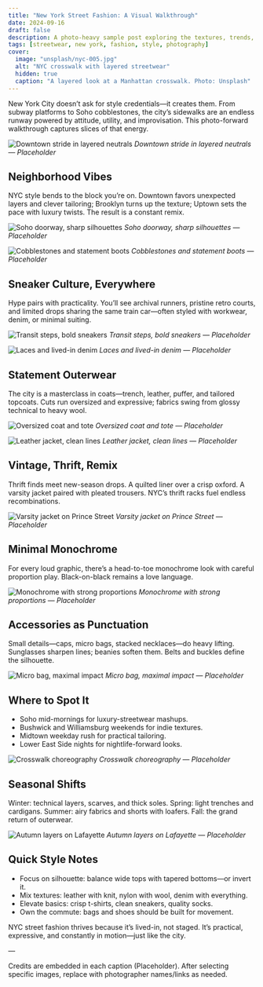 ```yaml
---
title: "New York Street Fashion: A Visual Walkthrough"
date: 2024-09-16
draft: false
description: A photo-heavy sample post exploring the textures, trends, and swagger of NYC street style.
tags: [streetwear, new york, fashion, style, photography]
cover:
  image: "unsplash/nyc-005.jpg"
  alt: "NYC crosswalk with layered streetwear"
  hidden: true
  caption: "A layered look at a Manhattan crosswalk. Photo: Unsplash"
---
```


New York City doesn’t ask for style credentials—it creates them. From subway platforms to Soho cobblestones, the city’s sidewalks are an endless runway powered by attitude, utility, and improvisation. This photo-forward walkthrough captures slices of that energy.

![Downtown stride in layered neutrals](unsplash/nyc-001.jpg)
_Downtown stride in layered neutrals — Placeholder_

## Neighborhood Vibes

NYC style bends to the block you’re on. Downtown favors unexpected layers and clever tailoring; Brooklyn turns up the texture; Uptown sets the pace with luxury twists. The result is a constant remix.

![Soho doorway, sharp silhouettes](unsplash/nyc-002.jpg)
_Soho doorway, sharp silhouettes — Placeholder_

![Cobblestones and statement boots](unsplash/nyc-003.jpg)
_Cobblestones and statement boots — Placeholder_

## Sneaker Culture, Everywhere

Hype pairs with practicality. You’ll see archival runners, pristine retro courts, and limited drops sharing the same train car—often styled with workwear, denim, or minimal suiting.

![Transit steps, bold sneakers](unsplash/nyc-004.jpg)
_Transit steps, bold sneakers — Placeholder_

![Laces and lived-in denim](unsplash/nyc-005.jpg)
_Laces and lived-in denim — Placeholder_

## Statement Outerwear

The city is a masterclass in coats—trench, leather, puffer, and tailored topcoats. Cuts run oversized and expressive; fabrics swing from glossy technical to heavy wool.

![Oversized coat and tote](unsplash/nyc-006.jpg)
_Oversized coat and tote — Placeholder_

![Leather jacket, clean lines](unsplash/nyc-007.jpg)
_Leather jacket, clean lines — Placeholder_

## Vintage, Thrift, Remix

Thrift finds meet new-season drops. A quilted liner over a crisp oxford. A varsity jacket paired with pleated trousers. NYC’s thrift racks fuel endless recombinations.

![Varsity jacket on Prince Street](unsplash/nyc-008.jpg)
_Varsity jacket on Prince Street — Placeholder_

## Minimal Monochrome

For every loud graphic, there’s a head-to-toe monochrome look with careful proportion play. Black-on-black remains a love language.

![Monochrome with strong proportions](unsplash/nyc-009.jpg)
_Monochrome with strong proportions — Placeholder_

## Accessories as Punctuation

Small details—caps, micro bags, stacked necklaces—do heavy lifting. Sunglasses sharpen lines; beanies soften them. Belts and buckles define the silhouette.

![Micro bag, maximal impact](unsplash/nyc-010.jpg)
_Micro bag, maximal impact — Placeholder_

## Where to Spot It

- Soho mid-mornings for luxury-streetwear mashups.
- Bushwick and Williamsburg weekends for indie textures.
- Midtown weekday rush for practical tailoring.
- Lower East Side nights for nightlife-forward looks.

![Crosswalk choreography](unsplash/nyc-011.jpg)
_Crosswalk choreography — Placeholder_

## Seasonal Shifts

Winter: technical layers, scarves, and thick soles. Spring: light trenches and cardigans. Summer: airy fabrics and shorts with loafers. Fall: the grand return of outerwear.

![Autumn layers on Lafayette](unsplash/nyc-012.jpg)
_Autumn layers on Lafayette — Placeholder_

## Quick Style Notes

- Focus on silhouette: balance wide tops with tapered bottoms—or invert it.
- Mix textures: leather with knit, nylon with wool, denim with everything.
- Elevate basics: crisp t-shirts, clean sneakers, quality socks.
- Own the commute: bags and shoes should be built for movement.

NYC street fashion thrives because it’s lived-in, not staged. It’s practical, expressive, and constantly in motion—just like the city.

—

Credits are embedded in each caption (Placeholder). After selecting specific images, replace with photographer names/links as needed.
